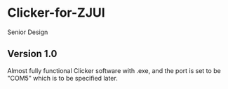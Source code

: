 # Clicker-for-ZJUI
Senior Design

## Version 1.0
Almost fully functional Clicker software with .exe, and the port is set to be "COM5" which is to be specified later.
